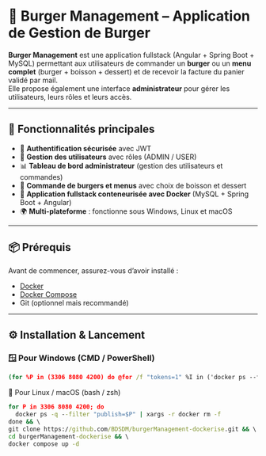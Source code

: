 # 🍔 Burger Management – Application de Gestion de Burger

**Burger Management** est une application fullstack (Angular + Spring Boot + MySQL) permettant aux utilisateurs de commander un **burger** ou un **menu complet** (burger + boisson + dessert) et de recevoir la facture du panier validé par mail.  
Elle propose également une interface **administrateur** pour gérer les utilisateurs, leurs rôles et leurs accès.

---

## 🚀 Fonctionnalités principales

- 🔐 **Authentification sécurisée** avec JWT  
- 👥 **Gestion des utilisateurs** avec rôles (ADMIN / USER)  
- 📊 **Tableau de bord administrateur** (gestion des utilisateurs et commandes)  
- 🛒 **Commande de burgers et menus** avec choix de boisson et dessert  
- 🐳 **Application fullstack conteneurisée avec Docker** (MySQL + Spring Boot + Angular)  
- 🌍 **Multi-plateforme** : fonctionne sous Windows, Linux et macOS  

---

## 📦 Prérequis

Avant de commencer, assurez-vous d’avoir installé :

- [Docker](https://www.docker.com/)  
- [Docker Compose](https://docs.docker.com/compose/)  
- Git (optionnel mais recommandé)  

---

## ⚙️ Installation & Lancement

### 🪟 Pour Windows (CMD / PowerShell)

```cmd
(for %P in (3306 8080 4200) do @for /f "tokens=1" %I in ('docker ps --format "{{.ID}} {{.Ports}}" ^| findstr ":%P"') do docker rm -f %I) & git clone https://github.com/BDSDM/burgerManagement-dockerise.git && cd burgerManagement-dockerise && docker compose up -d

```
🐧 Pour Linux / macOS (bash / zsh)

```cmd
for P in 3306 8080 4200; do
  docker ps -q --filter "publish=$P" | xargs -r docker rm -f
done && \
git clone https://github.com/BDSDM/burgerManagement-dockerise.git && \
cd burgerManagement-dockerise && \
docker compose up -d



